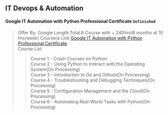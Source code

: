 ## IT Devops & Automation

#### Google IT Automation with Python Professional Certificate `Unfinished`

<!-- ![Certificate](Specialization-Data%20Visualization%20with%20Tableau/Specialization-Data%20of%20Visualization%20with%20Tableau.jpeg) -->

> Offer By: Google
> Length:Total 6 Course with ~ 240hrs(6 months at 10 hrs/week)
> Coursera Link [Google IT Automation with Python Professional Certificate](https://www.coursera.org/professional-certificates/google-it-automation)  
> Course List
>
> > Course 1 - Crash Courses on Python  
> > Course 2 - Using Python to Interact with the Operating System(On Processing)  
> > Course 3 - Introduction to Git and Github(On Processing)  
> > Course 4 - Troubleshooting and Debugging Techniques(On Processing)  
> > Course 5 - Configuration Management and the Cloud(On Processing)  
> > Course 6 - Automating Real-World Tasks with Python(On Processing)
